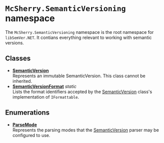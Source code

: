 # `McSherry.SemanticVersioning` namespace

The `McSherry.SemanticVersioning` namespace is the root namespace for `libSemVer.NET`. It
contians everything relevant to working with semantic versions.


## Classes

- **[SemanticVersion][1]**  
  Represents an immutable SemanticVersion. This class cannot be inherited.
- **[SemanticVersionFormat][2]** _static_  
  Lists the format identifiers accepted by the [SemanticVersion][1] class's
  implementation of `IFormattable`.
  
[1]: ./SemanticVersion
[2]: ./SemanticVersionFormat


## Enumerations

- **[ParseMode][3]**  
  Represents the parsing modes that the [SemanticVersion][1] parser may be
  configured to use.
  
[3]: ./ParseMode.md